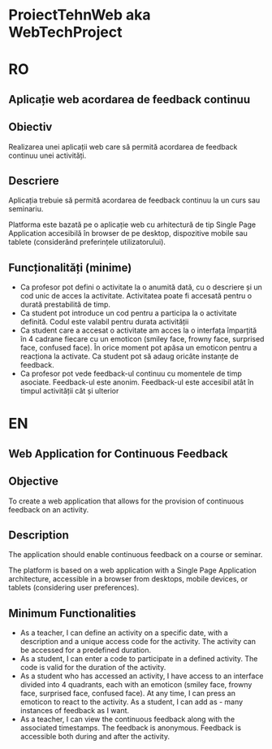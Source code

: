 # ProiectTehnWeb aka WebTechProject

# RO
## Aplicație web acordarea de feedback continuu

## Obiectiv

Realizarea unei aplicații web care să permită acordarea de feedback continuu unei activități.

## Descriere

Aplicația trebuie să permită acordarea de feedback continuu la un curs sau seminariu.

Platforma este bazată pe o aplicație web cu arhitectură de tip Single Page Application accesibilă în browser de pe desktop, dispozitive mobile sau tablete (considerând preferințele utilizatorului).

## Funcționalități (minime)

- Ca profesor pot defini o activitate la o anumită dată, cu o descriere și un cod unic de acces la activitate. Activitatea poate fi accesată pentru o durată prestabilită de timp.
- Ca student pot introduce un cod pentru a participa la o activitate definită. Codul este valabil pentru durata activității
- Ca student care a accesat o activitate am acces la o interfața împarțită în 4 cadrane fiecare cu un emoticon (smiley face, frowny face, surprised face, confused face). În orice moment pot apăsa un emoticon pentru a reacționa la activate. Ca student pot să adaug oricâte instanțe de feedback.
- Ca profesor pot vede feedback-ul continuu cu momentele de timp asociate. Feedback-ul este anonim. Feedback-ul este accesibil atât în timpul activității cât și ulterior

# EN
## Web Application for Continuous Feedback
## Objective
To create a web application that allows for the provision of continuous feedback on an activity.

## Description
The application should enable continuous feedback on a course or seminar.

The platform is based on a web application with a Single Page Application architecture, accessible in a browser from desktops, mobile devices, or tablets (considering user preferences).

## Minimum Functionalities
- As a teacher, I can define an activity on a specific date, with a description and a unique access code for the activity. The activity can be accessed for a predefined duration.
- As a student, I can enter a code to participate in a defined activity. The code is valid for the duration of the activity.
- As a student who has accessed an activity, I have access to an interface divided into 4 quadrants, each with an emoticon (smiley face, frowny face, surprised face, confused face). At any time, I can press an emoticon to react to the activity. As a student, I can add as - many instances of feedback as I want.
- As a teacher, I can view the continuous feedback along with the associated timestamps. The feedback is anonymous. Feedback is accessible both during and after the activity.
